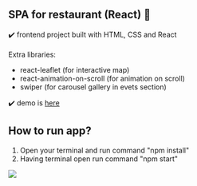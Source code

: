 ## SPA for restaurant (React) :spaghetti:

:heavy_check_mark: frontend project built with HTML, CSS and React </br></br>
Extra libraries:  
- react-leaflet (for interactive map)
- react-animation-on-scroll (for animation on scroll)
- swiper (for carousel gallery in evets section)</br>

:heavy_check_mark: demo is [here](https://blossomingiris.github.io/my-react-restaurant/)</br>

## How to run app?
1. Open your terminal and run command "npm install"
3. Having terminal open run command "npm start"

<img src="https://user-images.githubusercontent.com/102720711/187640321-d2f07bed-87c5-4cce-b33a-c1819b15090a.png"/> 
